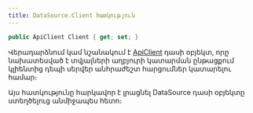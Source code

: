 ```yaml
---
title: DataSource.Client հատկություն
---
```


```c#
public ApiClient Client { get; set; }
```

Վերադարձնում կամ նշանակում է [ApiClient](../../types/ApiClient.md) դասի օբյեկտ, որը նախատեսված է տվյալների աղբյուրի կատարման ընթացքում կլիենտից դեպի սերվեր անհրաժեշտ հարցումներ կատարելու համար։

Այս հատկությունը հարկավոր է լրացնել DataSource դասի օբյեկտը ստեղծելուց անմիջապես հետո։
